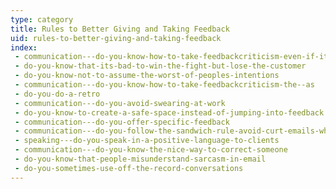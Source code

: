```yaml
---
type: category
title: Rules to Better Giving and Taking Feedback
uid: rules-to-better-giving-and-taking-feedback
index:
 - communication---do-you-know-how-to-take-feedbackcriticism-even-if-its-not-your-fault
 - do-you-know-that-its-bad-to-win-the-fight-but-lose-the-customer
 - do-you-know-not-to-assume-the-worst-of-peoples-intentions
 - communication---do-you-know-how-to-take-feedbackcriticism-the--as
 - do-you-do-a-retro
 - communication---do-you-avoid-swearing-at-work
 - do-you-know-to-create-a-safe-space-instead-of-jumping-into-feedback
 - communication---do-you-offer-specific-feedback
 - communication---do-you-follow-the-sandwich-rule-avoid-curt-emails-when-correcting-people
 - speaking---do-you-speak-in-a-positive-language-to-clients
 - communication---do-you-know-the-nice-way-to-correct-someone
 - do-you-know-that-people-misunderstand-sarcasm-in-email
 - do-you-sometimes-use-off-the-record-conversations
---
```


<p>​​<br><br></p>


